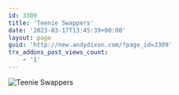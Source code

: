 ```yaml
---
id: 3309
title: 'Teenie Swappers'
date: '2023-03-17T13:45:39+00:00'
layout: page
guid: 'http://new.andydixon.com/?page_id=3309'
trx_addons_post_views_count:
    - '1'
---
```


![Teenie Swappers](https://i0.wp.com/assets.g8x2.ldn.idrivee2-23.com/posters/Teenie%20Swappers%2001.jpg?w=1200&ssl=1 "Teenie Swappers")